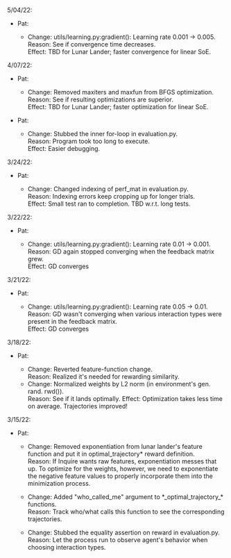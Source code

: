 5/04/22:

- Pat:

  - Change: utils/learning.py:gradient(): Learning rate 0.001 -> 0.005.\
    Reason: See if convergence time decreases.\
    Effect: TBD for Lunar Lander; faster convergence for linear SoE.

4/07/22:

- Pat:

  - Change: Removed maxiters and maxfun from BFGS optimization.\
    Reason: See if resulting optimizations are superior.\
    Effect: TBD for Lunar Lander; faster optimization for linear SoE.

- Pat:

  - Change: Stubbed the inner for-loop in evaluation.py.\
    Reason: Program took too long to execute.\
    Effect: Easier debugging.

3/24/22:

- Pat:

  - Change: Changed indexing of perf\_mat in evaluation.py.\
    Reason: Indexing errors keep cropping up for longer trials.\
    Effect: Small test ran to completion. TBD w.r.t. long tests.

3/22/22:

- Pat:

  - Change: utils/learning.py:gradient(): Learning rate 0.01 -> 0.001.\
    Reason: GD again stopped converging when the feedback matrix grew.\
    Effect: GD converges

3/21/22:

- Pat:

  - Change: utils/learning.py:gradient(): Learning rate 0.05 -> 0.01.\
    Reason: GD wasn't converging when various interaction types were present in
            the feedback matrix.\
    Effect: GD converges

3/18/22:

- Pat:

  - Change: Reverted feature-function change.\
    Reason: Realized it's needed for rewarding similarity.
  - Change: Normalized weights by L2 norm (in environment's gen. rand. rwd()).\
    Reason: See if it lands optimally.
    Effect: Optimization takes less time on average. Trajectories improved!

3/15/22:

- Pat:

  - Change: Removed exponentiation from lunar lander's feature function and put
            it in optimal\_trajectory\* reward definition.\
    Reason: If Inquire wants raw features, exponentiation messes that up. To optimize
            for the weights, however, we need to exponentiate the negative feature
            values to properly incorporate them into the minimization process.

  - Change: Added "who\_called\_me" argument to \*\_optimal\_trajectory\_\* functions.\
    Reason: Track who/what calls this function to see the corresponding trajectories.

  - Change: Stubbed the equality assertion on reward in evaluation.py.\
    Reason: Let the process run to observe agent's behavior when choosing
            interaction types.
